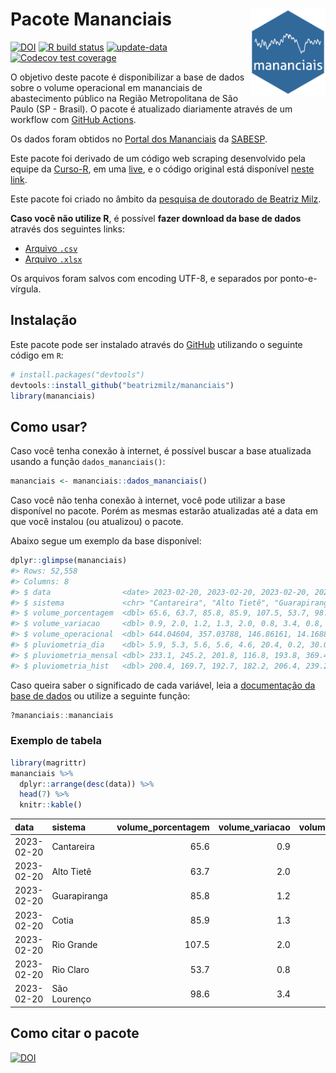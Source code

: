 
<!-- README.md is generated from README.Rmd. Please edit that file -->

# Pacote Mananciais <img src="man/figures/hexlogo.png" align="right" width = "120px"/>

<!-- badges: start -->

[![DOI](https://zenodo.org/badge/DOI/10.5281/zenodo.4733056.svg)](https://doi.org/10.5281/zenodo.4733056)
[![R build
status](https://github.com/beatrizmilz/mananciais/workflows/R-CMD-check/badge.svg)](https://github.com/beatrizmilz/mananciais/actions)
[![update-data](https://github.com/beatrizmilz/mananciais/actions/workflows/2-update_data.yaml/badge.svg)](https://github.com/beatrizmilz/mananciais/actions/workflows/2-update_data.yaml)
[![Codecov test
coverage](https://codecov.io/gh/beatrizmilz/mananciais/branch/master/graph/badge.svg)](https://codecov.io/gh/beatrizmilz/mananciais?branch=master)
<!-- badges: end -->

O objetivo deste pacote é disponibilizar a base de dados sobre o volume
operacional em mananciais de abastecimento público na Região
Metropolitana de São Paulo (SP - Brasil). O pacote é atualizado
diariamente através de um workflow com [GitHub
Actions](https://github.com/beatrizmilz/mananciais/actions).

Os dados foram obtidos no [Portal dos
Mananciais](http://mananciais.sabesp.com.br/Situacao) da
[SABESP](http://site.sabesp.com.br/site/Default.aspx).

Este pacote foi derivado de um código web scraping desenvolvido pela
equipe da [Curso-R](https://www.curso-r.com/), em uma
[live](https://youtu.be/jvZIxrMmOcQ), e o código original está
disponível [neste
link](https://github.com/curso-r/lives/blob/master/drafts/20200730_scraper_sabesp.R).

Este pacote foi criado no âmbito da [pesquisa de doutorado de Beatriz
Milz](https://beatrizmilz.github.io/tese/).

**Caso você não utilize R**, é possível **fazer download da base de
dados** através dos seguintes links:

- [Arquivo
  `.csv`](https://github.com/beatrizmilz/mananciais/raw/master/inst/extdata/mananciais.csv)
- [Arquivo
  `.xlsx`](https://github.com/beatrizmilz/mananciais/blob/master/inst/extdata/mananciais.xlsx?raw=true)

Os arquivos foram salvos com encoding UTF-8, e separados por
ponto-e-vírgula.

## Instalação

Este pacote pode ser instalado através do [GitHub](https://github.com/)
utilizando o seguinte código em `R`:

``` r
# install.packages("devtools")
devtools::install_github("beatrizmilz/mananciais")
library(mananciais)
```

## Como usar?

Caso você tenha conexão à internet, é possível buscar a base atualizada
usando a função `dados_mananciais()`:

``` r
mananciais <- mananciais::dados_mananciais() 
```

Caso você não tenha conexão à internet, você pode utilizar a base
disponível no pacote. Porém as mesmas estarão atualizadas até a data em
que você instalou (ou atualizou) o pacote.

Abaixo segue um exemplo da base disponível:

``` r
dplyr::glimpse(mananciais)
#> Rows: 52,558
#> Columns: 8
#> $ data                <date> 2023-02-20, 2023-02-20, 2023-02-20, 2023-02-20, 2…
#> $ sistema             <chr> "Cantareira", "Alto Tietê", "Guarapiranga", "Cotia…
#> $ volume_porcentagem  <dbl> 65.6, 63.7, 85.8, 85.9, 107.5, 53.7, 98.6, 64.7, 6…
#> $ volume_variacao     <dbl> 0.9, 2.0, 1.2, 1.3, 2.0, 0.8, 3.4, 0.8, 1.3, 1.1, …
#> $ volume_operacional  <dbl> 644.04604, 357.03788, 146.86161, 14.16886, 120.573…
#> $ pluviometria_dia    <dbl> 5.9, 5.3, 5.6, 5.6, 4.6, 20.4, 0.2, 30.0, 38.6, 7.…
#> $ pluviometria_mensal <dbl> 233.1, 245.2, 201.8, 116.8, 193.8, 369.4, 145.4, 2…
#> $ pluviometria_hist   <dbl> 200.4, 169.7, 192.7, 182.2, 206.4, 239.2, 230.9, 2…
```

Caso queira saber o significado de cada variável, leia a [documentação
da base de
dados](https://beatrizmilz.github.io/mananciais/reference/mananciais.html)
ou utilize a seguinte função:

``` r
?mananciais::mananciais
```

### Exemplo de tabela

``` r
library(magrittr)
mananciais %>% 
  dplyr::arrange(desc(data)) %>% 
  head(7) %>%
  knitr::kable()
```

| data       | sistema      | volume_porcentagem | volume_variacao | volume_operacional | pluviometria_dia | pluviometria_mensal | pluviometria_hist |
|:-----------|:-------------|-------------------:|----------------:|-------------------:|-----------------:|--------------------:|------------------:|
| 2023-02-20 | Cantareira   |               65.6 |             0.9 |          644.04604 |              5.9 |               233.1 |             200.4 |
| 2023-02-20 | Alto Tietê   |               63.7 |             2.0 |          357.03788 |              5.3 |               245.2 |             169.7 |
| 2023-02-20 | Guarapiranga |               85.8 |             1.2 |          146.86161 |              5.6 |               201.8 |             192.7 |
| 2023-02-20 | Cotia        |               85.9 |             1.3 |           14.16886 |              5.6 |               116.8 |             182.2 |
| 2023-02-20 | Rio Grande   |              107.5 |             2.0 |          120.57304 |              4.6 |               193.8 |             206.4 |
| 2023-02-20 | Rio Claro    |               53.7 |             0.8 |            7.33712 |             20.4 |               369.4 |             239.2 |
| 2023-02-20 | São Lourenço |               98.6 |             3.4 |           87.57816 |              0.2 |               145.4 |             230.9 |

## Como citar o pacote

[![DOI](https://zenodo.org/badge/DOI/10.5281/zenodo.4733056.svg)](https://doi.org/10.5281/zenodo.4733056)
